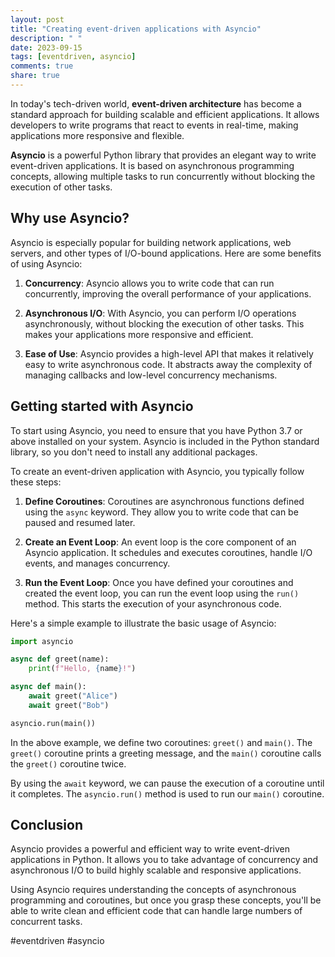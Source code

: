 ```yaml
---
layout: post
title: "Creating event-driven applications with Asyncio"
description: " "
date: 2023-09-15
tags: [eventdriven, asyncio]
comments: true
share: true
---
```


In today's tech-driven world, **event-driven architecture** has become a standard approach for building scalable and efficient applications. It allows developers to write programs that react to events in real-time, making applications more responsive and flexible.

**Asyncio** is a powerful Python library that provides an elegant way to write event-driven applications. It is based on asynchronous programming concepts, allowing multiple tasks to run concurrently without blocking the execution of other tasks.

## Why use Asyncio?

Asyncio is especially popular for building network applications, web servers, and other types of I/O-bound applications. Here are some benefits of using Asyncio:

1. **Concurrency**: Asyncio allows you to write code that can run concurrently, improving the overall performance of your applications.

2. **Asynchronous I/O**: With Asyncio, you can perform I/O operations asynchronously, without blocking the execution of other tasks. This makes your applications more responsive and efficient.

3. **Ease of Use**: Asyncio provides a high-level API that makes it relatively easy to write asynchronous code. It abstracts away the complexity of managing callbacks and low-level concurrency mechanisms.

## Getting started with Asyncio

To start using Asyncio, you need to ensure that you have Python 3.7 or above installed on your system. Asyncio is included in the Python standard library, so you don't need to install any additional packages.

To create an event-driven application with Asyncio, you typically follow these steps:

1. **Define Coroutines**: Coroutines are asynchronous functions defined using the `async` keyword. They allow you to write code that can be paused and resumed later.

2. **Create an Event Loop**: An event loop is the core component of an Asyncio application. It schedules and executes coroutines, handle I/O events, and manages concurrency.

3. **Run the Event Loop**: Once you have defined your coroutines and created the event loop, you can run the event loop using the `run()` method. This starts the execution of your asynchronous code.

Here's a simple example to illustrate the basic usage of Asyncio:

```python
import asyncio

async def greet(name):
    print(f"Hello, {name}!")

async def main():
    await greet("Alice")
    await greet("Bob")

asyncio.run(main())
```

In the above example, we define two coroutines: `greet()` and `main()`. The `greet()` coroutine prints a greeting message, and the `main()` coroutine calls the `greet()` coroutine twice.

By using the `await` keyword, we can pause the execution of a coroutine until it completes. The `asyncio.run()` method is used to run our `main()` coroutine.

## Conclusion

Asyncio provides a powerful and efficient way to write event-driven applications in Python. It allows you to take advantage of concurrency and asynchronous I/O to build highly scalable and responsive applications.

Using Asyncio requires understanding the concepts of asynchronous programming and coroutines, but once you grasp these concepts, you'll be able to write clean and efficient code that can handle large numbers of concurrent tasks.

#eventdriven #asyncio
